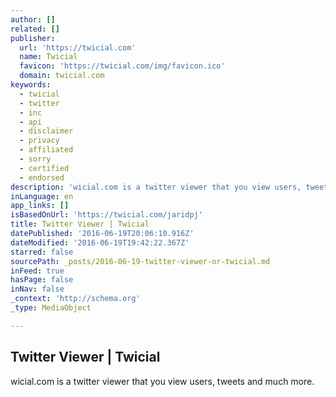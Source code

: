 ```yaml
---
author: []
related: []
publisher:
  url: 'https://twicial.com'
  name: Twicial
  favicon: 'https://twicial.com/img/favicon.ico'
  domain: twicial.com
keywords:
  - twicial
  - twitter
  - inc
  - api
  - disclaimer
  - privacy
  - affiliated
  - sorry
  - certified
  - endorsed
description: 'wicial.com is a twitter viewer that you view users, tweets and much more.'
inLanguage: en
app_links: []
isBasedOnUrl: 'https://twicial.com/jaridpj'
title: Twitter Viewer | Twicial
datePublished: '2016-06-19T20:06:10.916Z'
dateModified: '2016-06-19T19:42:22.367Z'
starred: false
sourcePath: _posts/2016-06-19-twitter-viewer-or-twicial.md
inFeed: true
hasPage: false
inNav: false
_context: 'http://schema.org'
_type: MediaObject

---
```

<article style=""><h1>Twitter Viewer | Twicial</h1><p>wicial.com is a twitter viewer that you view users, tweets and much more.</p></article>